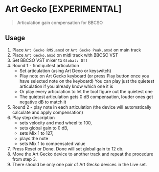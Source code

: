 # Art Gecko [EXPERIMENTAL]

> Articulation gain compensation for BBCSO

## Usage

1. Place `Art Gecko RMS.amxd` or `Art Gecko Peak.amxd` on main track
2. Place `Art Gecko.amxd` on midi track with BBCSO VST
3. Set BBCSO VST mixer to `Global: Off`
4. Round 1 - find quitest articulation
   - Set articulation (using Art Deco or keyswitch)
   - Play note on Art Gecko keyboard (or press Play button once you have selected note on the keyboard)
     You can play just the quietest articulation if you already know which one it is
   - Or play every articulation to let the tool figure out the quietest one
   - The quietest articulation gets 0 dB compensation, louder ones get negative dB to match it
5. Round 2 - play note in each articulation (the device will automatically calculate and apply compensation)
6. Play step description
   - sets velocity and mod wheel to 100,
   - sets global gain to 0 dB,
   - sets Mix 1 to 127,
   - plays the note
   - sets Mix 1 to compensated value
7. Press Reset or Done. Done will set global gain to 12 db.
8. Move the Art Gecko device to another track and repeat the procedure from step 3.
9. There should be only one pair of Art Gecko devices in the Live set.
